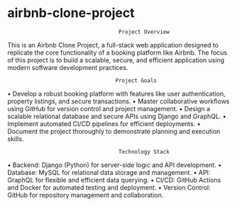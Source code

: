 # airbnb-clone-project
                                       Project Overview

This is an Airbnb Clone Project, a full-stack web application designed to replicate the core functionality of a booking platform like Airbnb. The focus of this project is 
to build a scalable, secure, and efficient application using modern software development practices. 

                                      Project Goals
   •	Develop a robust booking platform with features like user authentication, property listings, and secure transactions.
   •	Master collaborative workflows using GitHub for version control and project management.
   •	Design a scalable relational database and secure APIs using Django and GraphQL.
   •	Implement automated CI/CD pipelines for efficient deployments.
   •	Document the project thoroughly to demonstrate planning and execution skills.
   
                                       Technology Stack
   •	Backend: Django (Python) for server-side logic and API development.
   •	Database: MySQL for relational data storage and management.
   •	API: GraphQL for flexible and efficient data querying.
   •	CI/CD: GitHub Actions and Docker for automated testing and deployment.
   •	Version Control: GitHub for repository management and collaboration.


